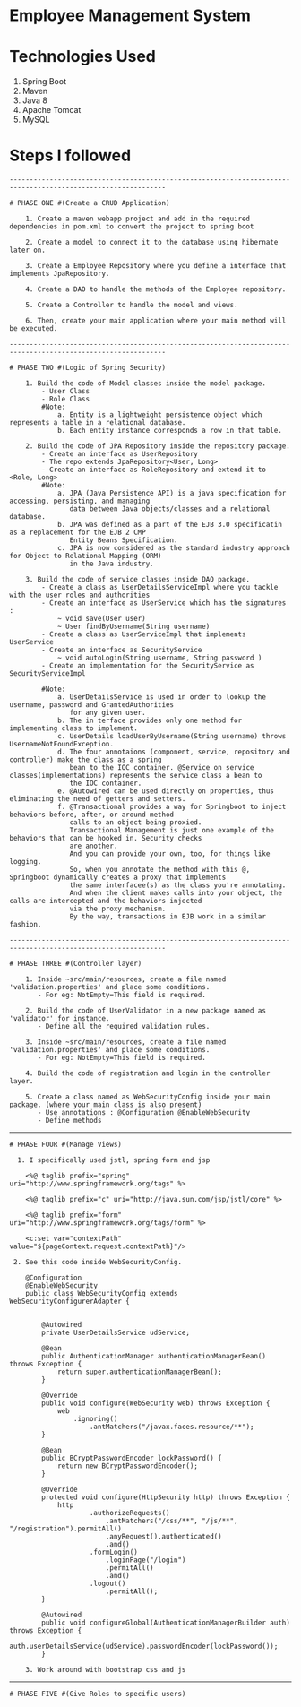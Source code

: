 # Employee Management System



# Technologies Used

1. Spring Boot
2. Maven
3. Java 8
4. Apache Tomcat
5. MySQL



# Steps I followed

	-------------------------------------------------------------------------------------------------------------
	
	# PHASE ONE #(Create a CRUD Application)
	
		1. Create a maven webapp project and add in the required dependencies in pom.xml to convert the project to spring boot
		
		2. Create a model to connect it to the database using hibernate later on.
		
		3. Create a Employee Repository where you define a interface that implements JpaRepository.
		
		4. Create a DAO to handle the methods of the Employee repository.
		
		5. Create a Controller to handle the model and views.
		
		6. Then, create your main application where your main method will be executed.
		
	-------------------------------------------------------------------------------------------------------------
	
	# PHASE TWO #(Logic of Spring Security)
		
		1. Build the code of Model classes inside the model package.
			- User Class
			- Role Class
			#Note: 
				a. Entity is a lightweight persistence object which represents a table in a relational database. 
				b. Each entity instance corresponds a row in that table.
			
		2. Build the code of JPA Repository inside the repository package.
			- Create an interface as UserRepository 
			- The repo extends JpaRepository<User, Long>
			- Create an interface as RoleRepository and extend it to <Role, Long>
			#Note:
				a. JPA (Java Persistence API) is a java specification for accessing, persisting, and managing 
				   data between Java objects/classes and a relational database.
				b. JPA was defined as a part of the EJB 3.0 specificatin as a replacement for the EJB 2 CMP 
				   Entity Beans Specification.
				c. JPA is now considered as the standard industry approach for Object to Relational Mapping (ORM)
				   in the Java industry.
		
		3. Build the code of service classes inside DAO package.
			- Create a class as UserDetailsServiceImpl where you tackle with the user roles and authorities
			- Create an interface as UserService which has the signatures : 
				~ void save(User user)
				~ User findByUsername(String username)
			- Create a class as UserServiceImpl that implements UserService
			- Create an interface as SecurityService
				~ void autoLogin(String username, String password )
			- Create an implementation for the SecurityService as SecurityServiceImpl
			
			#Note: 
				a. UserDetailsService is used in order to lookup the username, password and GrantedAuthorities
				   for any given user.
				b. The in terface provides only one method for implementing class to implement.
				c. UserDetails loadUserByUsername(String username) throws UsernameNotFoundException.
				d. The four annotaions (component, service, repository and controller) make the class as a spring 
				   bean to the IOC container. @Service on service classes(implementations) represents the service class a bean to 
				   the IOC container.
				e. @Autowired can be used directly on properties, thus eliminating the need of getters and setters.
				f. @Transactional provides a way for Springboot to inject behaviors before, after, or around method 
				   calls to an object being proxied.
				   Transactional Management is just one example of the behaviors that can be hooked in. Security checks
				   are another.
				   And you can provide your own, too, for things like logging.
				   So, when you annotate the method with this @, Springboot dynamically creates a proxy that implements 
				   the same interfacee(s) as the class you're annotating.
				   And when the client makes calls into your object, the calls are intercepted and the behaviors injected
				   via the proxy mechanism.
				   By the way, transactions in EJB work in a similar fashion.   
						
    -------------------------------------------------------------------------------------------------------------
		
	# PHASE THREE #(Controller layer)
		
		1. Inside ~src/main/resources, create a file named 'validation.properties' and place some conditions.
		   - For eg: NotEmpty=This field is required.
						
		2. Build the code of UserValidator in a new package named as 'validator' for instance.
		   - Define all the required validation rules. 
					
		3. Inside ~src/main/resources, create a file named 'validation.properties' and place some conditions.
		   - For eg: NotEmpty=This field is required.
						
		4. Build the code of registration and login in the controller layer.
					
		5. Create a class named as WebSecurityConfig inside your main package. (where your main class is also present)
		   - Use annotations : @Configuration @EnableWebSecurity
		   - Define methods
			
   -------------------------------------------------------------------------------------------------------------
		
    # PHASE FOUR #(Manage Views)
   
      1. I specifically used jstl, spring form and jsp
   
   	    <%@ taglib prefix="spring" uri="http://www.springframework.org/tags" %>
   	    
		<%@ taglib prefix="c" uri="http://java.sun.com/jsp/jstl/core" %>
		
	    <%@ taglib prefix="form" uri="http://www.springframework.org/tags/form" %>

		<c:set var="contextPath" value="${pageContext.request.contextPath}"/>

	 2. See this code inside WebSecurityConfig.
	 
	    @Configuration
		@EnableWebSecurity
		public class WebSecurityConfig extends WebSecurityConfigurerAdapter {
			
			
			@Autowired
			private UserDetailsService udService;
			
			@Bean
			public AuthenticationManager authenticationManagerBean() throws Exception {
			    return super.authenticationManagerBean();
			}
			
			@Override
			public void configure(WebSecurity web) throws Exception {
			    web
			    	.ignoring()
			    		.antMatchers("/javax.faces.resource/**");
			}
			
			@Bean
			public BCryptPasswordEncoder lockPassword() {
				return new BCryptPasswordEncoder();
			}
			
			@Override
			protected void configure(HttpSecurity http) throws Exception {
				http
						.authorizeRequests()
							.antMatchers("/css/**", "/js/**", "/registration").permitAll()
							.anyRequest().authenticated()
							.and()
						.formLogin()
							.loginPage("/login")
							.permitAll()
							.and()
						.logout()
							.permitAll();
			}
			
			@Autowired
			public void configureGlobal(AuthenticationManagerBuilder auth) throws Exception {
				auth.userDetailsService(udService).passwordEncoder(lockPassword());
			} 
			
		3. Work around with bootstrap css and js
	 		
   -------------------------------------------------------------------------------------------------------------
		
    # PHASE FIVE #(Give Roles to specific users)
		
			
